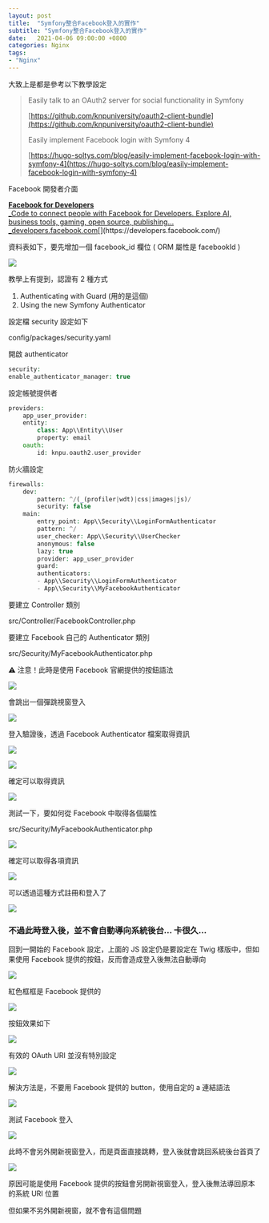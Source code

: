 ```yaml
---
layout: post
title:  "Symfony整合Facebook登入的實作"
subtitle: "Symfony整合Facebook登入的實作"
date:   2021-04-06 09:00:00 +0800
categories: Nginx
tags:
- "Nginx"
---
```


大致上是都是參考以下教學設定

> Easily talk to an OAuth2 server for social functionality in Symfony
>
> [https://github.com/knpuniversity/oauth2-client-bundle](https://github.com/knpuniversity/oauth2-client-bundle)
>
> Easily implement Facebook login with Symfony 4
>
> [https://hugo-soltys.com/blog/easily-implement-facebook-login-with-symfony-4](https://hugo-soltys.com/blog/easily-implement-facebook-login-with-symfony-4)

Facebook 開發者介面

[**Facebook for Developers**  
_Code to connect people with Facebook for Developers. Explore AI, business tools, gaming, open source, publishing…_developers.facebook.com](https://developers.facebook.com/ "https://developers.facebook.com/")[](https://developers.facebook.com/)

資料表如下，要先增加一個 facebook_id 欄位 ( ORM 屬性是 facebookId )

![](/images/medium/1__iaOi4fCpFDafeT7AjAFnJw.png)

教學上有提到，認證有 2 種方式

1.  Authenticating with Guard (用的是這個)
2.  Using the new Symfony Authenticator

設定檔 security 設定如下

config/packages/security.yaml

開啟 authenticator

```php
security:  
enable_authenticator_manager: true
```

設定帳號提供者

```php
providers:    
    app_user_provider:  
    entity:  
        class: App\\Entity\\User  
        property: email  
    oauth:  
        id: knpu.oauth2.user_provider
```

防火牆設定

```php
firewalls:  
    dev:  
        pattern: ^/(_(profiler|wdt)|css|images|js)/  
        security: false  
    main:        
        entry_point: App\\Security\\LoginFormAuthenticator  
        pattern: ^/  
        user_checker: App\\Security\\UserChecker  
        anonymous: false  
        lazy: true  
        provider: app_user_provider  
        guard:  
        authenticators:  
        - App\\Security\\LoginFormAuthenticator  
        - App\\Security\\MyFacebookAuthenticator
```

要建立 Controller 類別

src/Controller/FacebookController.php

要建立 Facebook 自己的 Authenticator 類別

src/Security/MyFacebookAuthenticator.php

⚠️ 注意！此時是使用 Facebook 官網提供的按鈕語法

![](/images/medium/1__p70wIfoxizVKMWDkirPKjQ.png)

會跳出一個彈跳視窗登入

![](/images/medium/1__0q1JsH8pKi26wBz8dhOjXQ.png)

登入驗證後，透過 Facebook Authenticator 檔案取得資訊

![](/images/medium/1__ZICXSmVeawgxk4tVAmJLVw.png)

![](/images/medium/1__XbP__k55SIL9pi55mpzw54A.png)

確定可以取得資訊

![](/images/medium/1__EIo7Vh__3jRvo6__lkqFTI2A.png)

測試一下，要如何從 Facebook 中取得各個屬性

src/Security/MyFacebookAuthenticator.php

![](/images/medium/1____KDLRHG3ZTWIq8__mLFB6WA.png)

確定可以取得各項資訊

![](/images/medium/1__zd____tIWgZiXngJ8A8ikGqw.png)

可以透過這種方式註冊和登入了

![](/images/medium/1__R4zJqTCHQsQj5nho__5iknA.png)

### **不過此時登入後，並不會自動導向系統後台… 卡很久…**

回到一開始的 Facebook 設定，上面的 JS 設定仍是要設定在 Twig 樣版中，但如果使用 Facebook 提供的按鈕，反而會造成登入後無法自動導向

![](/images/medium/1__x7DjvtG9eem1Gq9NFVJqhw.png)

紅色框框是 Facebook 提供的

![](/images/medium/1__aSH1sEoXF8zxGwAePwx12g.png)

按鈕效果如下

![](/images/medium/1__gH6MD3gSGEKDAdBY__G4e1g.png)

有效的 OAuth URI 並沒有特別設定

![](/images/medium/1__7KPrbjoZkEI9vHJpSfnN0w.png)

解決方法是，不要用 Facebook 提供的 button，使用自定的 a 連結語法

![](/images/medium/1____ikScr38m__2if1965geUhw.png)

測試 Facebook 登入

![](/images/medium/1__J63ZLnZhwF0fnF__MIttXAQ.png)

此時不會另外開新視窗登入，而是頁面直接跳轉，登入後就會跳回系統後台首頁了

![](/images/medium/1__KCPQ__95h7xJ9muuTnhL02g.png)

原因可能是使用 Facebook 提供的按鈕會另開新視窗登入，登入後無法導回原本的系統 URI 位置

但如果不另外開新視窗，就不會有這個問題
